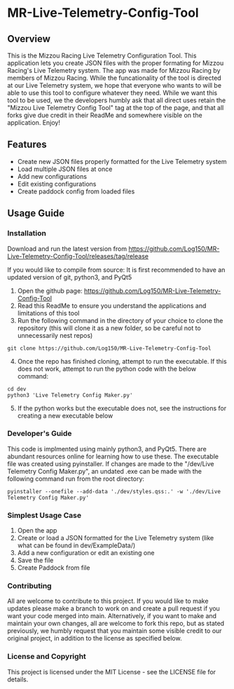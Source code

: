 # MR-Live-Telemetry-Config-Tool

## Overview

This is the Mizzou Racing Live Telemetry Configuration Tool. This application lets you create JSON files with the proper formating for Mizzou Racing's Live Telemetry system.
The app was made for Mizzou Racing by members of Mizzou Racing. While the funcationality of the tool is directed at our Live Telemetry system, we hope that everyone who wants to will be able to use this tool to configure whatever they need. While we want this tool to be used, we the developers humbly ask that all direct uses retain the "Mizzou Live Telemetry Config Tool" tag at the top of the page, and that all forks give due credit in their ReadMe and somewhere visible on the application. Enjoy!

## Features

- Create new JSON files properly formatted for the Live Telemetry system
- Load multiple JSON files at once
- Add new configurations
- Edit existing configurations
- Create paddock config from loaded files

## Usage Guide
### Installation
Download and run the latest version from https://github.com/Log150/MR-Live-Telemetry-Config-Tool/releases/tag/release

If you would like to compile from source:
It is first recommended to have an updated version of git, python3, and PyQt5
1. Open the github page: https://github.com/Log150/MR-Live-Telemetry-Config-Tool
2. Read this ReadMe to ensure you understand the applications and limitations of this tool
3. Run the following command in the directory of your choice to clone the repository 
(this will clone it as a new folder, so be careful not to unnecessarily nest repos)
```
git clone https://github.com/Log150/MR-Live-Telemetry-Config-Tool
```
4. Once the repo has finished cloning, attempt to run the executable. If this does not work, attempt to run the python code with the below command:
```
cd dev
python3 'Live Telemetry Config Maker.py'
```
5. If the python works but the executable does not, see the instructions for creating a new executable below

### Developer's Guide

This code is implmented using mainly python3, and PyQt5. There are abundant resources
online for learning how to use these. The executable file was created using pyinstaller. If changes
are made to the "/dev/Live Telemetry Config Maker.py", an undated .exe can be made with the following command run
from the root directory:
```
pyinstaller --onefile --add-data './dev/styles.qss:.' -w './dev/Live Telemetry Config Maker.py'
```

### Simplest Usage Case
1. Open the app
2. Create or load a JSON formatted for the Live Telemetry system (like what can be found in dev/ExampleData/)
3. Add a new configuration or edit an existing one
4. Save the file
5. Create Paddock from file

### Contributing

All are welcome to contribute to this project. If you would like to make updates please make a branch
to work on and create a pull request if you want your code merged into main. Alternatively, if you want
to make and maintain your own changes, all are welcome to fork this repo, but as stated previously, we
humbly request that you maintain some visible credit to our original project, in addition to the 
license as specified below.

### License and Copyright

This project is licensed under the MIT License - see the LICENSE file for details.
